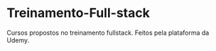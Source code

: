 # Treinamento-Full-stack

Cursos propostos no treinamento fullstack. Feitos pela plataforma da Udemy.
